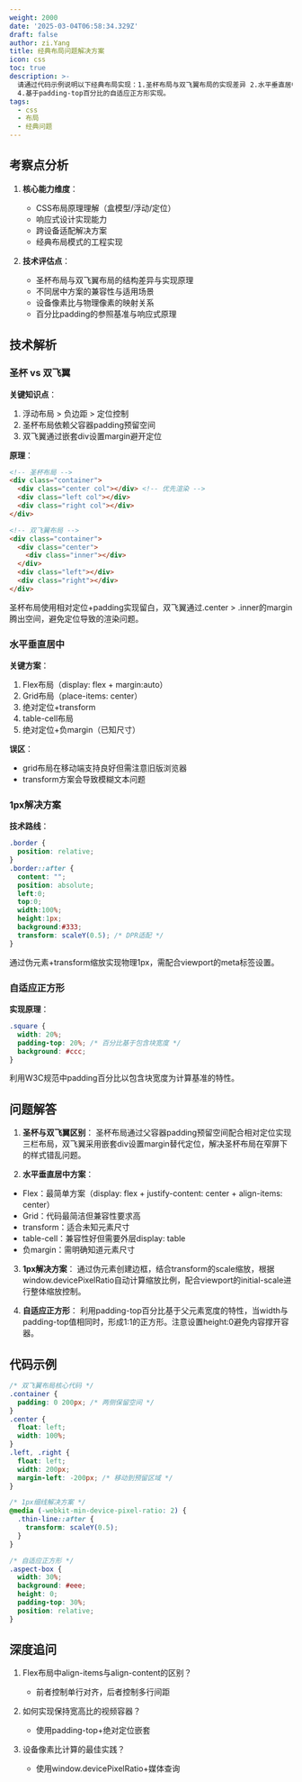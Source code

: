 ```yaml
---
weight: 2000
date: '2025-03-04T06:58:34.329Z'
draft: false
author: zi.Yang
title: 经典布局问题解决方案
icon: css
toc: true
description: >-
  请通过代码示例说明以下经典布局实现：1.圣杯布局与双飞翼布局的实现差异 2.水平垂直居中的5种方案对比 3.1px细线问题的设备像素比（DPR）解决方案
  4.基于padding-top百分比的自适应正方形实现。
tags:
  - css
  - 布局
  - 经典问题
---
```


## 考察点分析

1. **核心能力维度**：
   - CSS布局原理理解（盒模型/浮动/定位）
   - 响应式设计实现能力
   - 跨设备适配解决方案
   - 经典布局模式的工程实现

2. **技术评估点**：
   - 圣杯布局与双飞翼布局的结构差异与实现原理
   - 不同居中方案的兼容性与适用场景
   - 设备像素比与物理像素的映射关系
   - 百分比padding的参照基准与响应式原理

## 技术解析

### 圣杯 vs 双飞翼
**关键知识点**：
1. 浮动布局 > 负边距 > 定位控制
2. 圣杯布局依赖父容器padding预留空间
3. 双飞翼通过嵌套div设置margin避开定位

**原理**：
```html
<!-- 圣杯布局 -->
<div class="container">
  <div class="center col"></div> <!-- 优先渲染 -->
  <div class="left col"></div>
  <div class="right col"></div>
</div>

<!-- 双飞翼布局 -->
<div class="container">
  <div class="center">
    <div class="inner"></div>
  </div>
  <div class="left"></div>
  <div class="right"></div>
</div>
```
圣杯布局使用相对定位+padding实现留白，双飞翼通过.center > .inner的margin腾出空间，避免定位导致的渲染问题。

### 水平垂直居中
**关键方案**：
1. Flex布局（display: flex + margin:auto）
2. Grid布局（place-items: center）
3. 绝对定位+transform
4. table-cell布局
5. 绝对定位+负margin（已知尺寸）

**误区**：
- grid布局在移动端支持良好但需注意旧版浏览器
- transform方案会导致模糊文本问题

### 1px解决方案
**技术路线**：
```css
.border {
  position: relative;
}
.border::after {
  content: "";
  position: absolute;
  left:0;
  top:0;
  width:100%;
  height:1px;
  background:#333;
  transform: scaleY(0.5); /* DPR适配 */
}
```
通过伪元素+transform缩放实现物理1px，需配合viewport的meta标签设置。

### 自适应正方形
**实现原理**：
```css
.square {
  width: 20%;
  padding-top: 20%; /* 百分比基于包含块宽度 */
  background: #ccc;
}
```
利用W3C规范中padding百分比以包含块宽度为计算基准的特性。

## 问题解答

1. **圣杯与双飞翼区别**：
圣杯布局通过父容器padding预留空间配合相对定位实现三栏布局，双飞翼采用嵌套div设置margin替代定位，解决圣杯布局在窄屏下的样式错乱问题。

2. **水平垂直居中方案**：
- Flex：最简单方案（display: flex + justify-content: center + align-items: center）
- Grid：代码最简洁但兼容性要求高
- transform：适合未知元素尺寸
- table-cell：兼容性好但需要外层display: table
- 负margin：需明确知道元素尺寸

3. **1px解决方案**：
通过伪元素创建边框，结合transform的scale缩放，根据window.devicePixelRatio自动计算缩放比例，配合viewport的initial-scale进行整体缩放控制。

4. **自适应正方形**：
利用padding-top百分比基于父元素宽度的特性，当width与padding-top值相同时，形成1:1的正方形。注意设置height:0避免内容撑开容器。

## 代码示例
```css
/* 双飞翼布局核心代码 */
.container {
  padding: 0 200px; /* 两侧保留空间 */
}
.center { 
  float: left;
  width: 100%;
}
.left, .right {
  float: left;
  width: 200px;
  margin-left: -200px; /* 移动到预留区域 */
}

/* 1px细线解决方案 */
@media (-webkit-min-device-pixel-ratio: 2) {
  .thin-line::after {
    transform: scaleY(0.5);
  }
}

/* 自适应正方形 */
.aspect-box {
  width: 30%;
  background: #eee;
  height: 0;
  padding-top: 30%;
  position: relative;
}
```

## 深度追问
1. Flex布局中align-items与align-content的区别？
   - 前者控制单行对齐，后者控制多行间距

2. 如何实现保持宽高比的视频容器？
   - 使用padding-top+绝对定位嵌套

3. 设备像素比计算的最佳实践？
   - 使用window.devicePixelRatio+媒体查询
